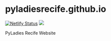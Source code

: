 # pyladiesrecife.github.io
[![Netlify Status](https://api.netlify.com/api/v1/badges/8a2cfca7-50b9-4371-acad-8306e55aaeb1/deploy-status)](https://app.netlify.com/sites/lovely-bubblegum-9c8e05/deploys) ![](https://img.shields.io/badge/powered%20by-jekyll-red.svg)

PyLadies Recife Website
